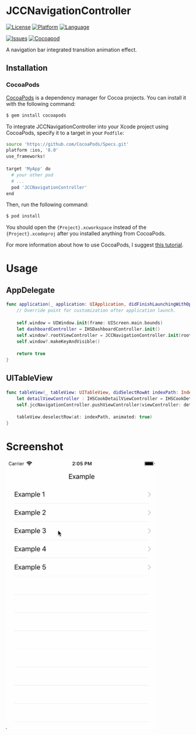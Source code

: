 # JCCNavigationController

[![License](https://img.shields.io/badge/license-MIT-blue.svg?style=flat
            )](http://mit-license.org)
[![Platform](http://img.shields.io/badge/platform-ios-lightgrey.svg?style=flat
             )](https://developer.apple.com/resources/)
[![Language](http://img.shields.io/badge/language-swift-orange.svg?style=flat
             )](https://developer.apple.com/swift)
             
[![Issues](https://img.shields.io/github/issues/charsdavy/JCCNavigationController.svg?style=flat
           )](https://github.com/charsdavy/JCCNavigationController/issues)
[![Cocoapod](http://img.shields.io/cocoapods/v/SwiftyStoreKit.svg?style=flat)](http://cocoadocs.org/docsets/SwiftyStoreKit/)

A navigation bar integrated transition animation effect.

## Installation

### CocoaPods

[CocoaPods](https://cocoapods.org/) is a dependency manager for Cocoa projects. You can install it with the following command:

```bash
$ gem install cocoapods
```

To integrate JCCNavigationController into your Xcode project using CocoaPods, specify it to a target in your `Podfile`:

```bash
source 'https://github.com/CocoaPods/Specs.git'
platform :ios, '8.0'
use_frameworks!

target 'MyApp' do
  # your other pod
  # ...
  pod 'JCCNavigationController'
end
```

Then, run the following command:

```bash
$ pod install
```

You should open the `{Project}.xcworkspace` instead of the `{Project}.xcodeproj` after you installed anything from CocoaPods.

For more information about how to use CocoaPods, I suggest [this tutorial](https://www.raywenderlich.com/156971/cocoapods-tutorial-swift-getting-started).

# Usage

## AppDelegate


```swift
func application(_ application: UIApplication, didFinishLaunchingWithOptions launchOptions: [UIApplicationLaunchOptionsKey: Any]?) -> Bool {
    // Override point for customization after application launch.

    self.window = UIWindow.init(frame: UIScreen.main.bounds)
    let dashboardController = IHSDashboardController.init()
    self.window?.rootViewController = JCCNavigationController.init(rootViewController: self.dashboardController!)
    self.window?.makeKeyAndVisible()

    return true
}
```

## UITableView

```swift
func tableView(_ tableView: UITableView, didSelectRowAt indexPath: IndexPath) {
    let detailViewController : IHSCookDetailViewController = IHSCookDetailViewController.init()
    self.jccNavigationController.pushViewController(viewController: detailViewController)

    tableView.deselectRow(at: indexPath, animated: true)
}
```

# Screenshot

![Screenshot](./Screenshot.gif)

